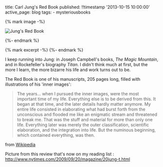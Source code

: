 title: Carl Jung's Red Book
published: !!timestamp '2013-10-15 10:00:00'
active_page: blog
tags:
    - mysteriousbooks

{% mark image -%}

![Jung's Red Book]([[!!images/20131015jungredbook.jpg]])

{%- endmark %}

{% mark excerpt -%}
{%- endmark %}
  
I keep running into Jung: in Joseph Campbell's books, _The Magic Mountain_, and in Rockefeller's biography _Titan_. I didn't think much at first, but the more I learn, the more bizarre his life and work turns out to be.

The Red Book is one of his manuscripts, 205 pages long, filled with illustrations of his 'inner images':

> The years... when I pursued the inner images, were the most important time of my life. Everything else is to be derived from this. It began at that time, and the later details hardly matter anymore. My entire life consisted in elaborating what had burst forth from the unconscious and flooded me like an enigmatic stream and threatened to break me. That was the stuff and material for more than only one life. Everything later was merely the outer classification, scientific elaboration, and the integration into life. But the numinous beginning, which contained everything, was then.

from [Wikipedia](http://en.wikipedia.org/wiki/Red_Book_(Jung))

Picture from this review that's now on my reading list : [http://www.nytimes.com/2009/09/20/magazine/20jung-t.html
](http://www.nytimes.com/2009/09/20/magazine/20jung-t.html)